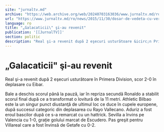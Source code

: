 ```yaml
---
site: "jurnaltv.md"
archive: "https://web.archive.org/web/20240703163036/www.jurnaltv.md/ro/news/2015/11/30/dosar-de-vedeta-cu-vera-brejneva-milioane-"
url: "https://www.jurnaltv.md/ro/news/2015/11/30/dosar-de-vedeta-cu-vera-brejneva-milioane-"
language: ro
title: "„Galacaticii\" şi-au revenit"
publication: '[[JurnalTV]]'
section: politic
description: "Real şi-a revenit după 2 eşecuri usturătoare &icirc;n Primera Division, scor 2-0 &icirc;n deplasare cu Eibar."
---
```


# „Galacaticii" şi-au revenit

Real şi-a revenit după 2 eşecuri usturătoare în Primera Division, scor 2-0 în deplasare cu Eibar.

Bale a deschis scorul până la pauză, iar în repriza secundă Ronaldo a stabilit scorul final după ce a transformat o lovitură de la 11 metri. Athletic Bilbao este la un singur punct diustanţă de ultimul loc ce duce în cupele europene, după succesul categoric din deplasarea cu Rayo Vallecano. Aduriz a fost eroul bascilor după ce s-a remarcat cu un hattrick. Sevilla a învins pe Valencia cu 1-0, graţie golului marcat de Escudero. Pas greşit pentru Villareal care a fost învinsă de Getafe cu 0-2.